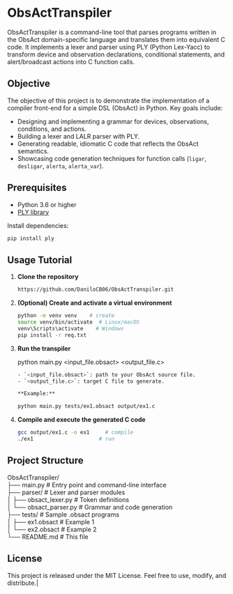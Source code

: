 # ObsActTranspiler

ObsActTranspiler is a command-line tool that parses programs written in the ObsAct domain-specific language and translates them into equivalent C code. It implements a lexer and parser using PLY (Python Lex-Yacc) to transform device and observation declarations, conditional statements, and alert/broadcast actions into C function calls.

## Objective

The objective of this project is to demonstrate the implementation of a compiler front-end for a simple DSL (ObsAct) in Python. Key goals include:

* Designing and implementing a grammar for devices, observations, conditions, and actions.
* Building a lexer and LALR parser with PLY.
* Generating readable, idiomatic C code that reflects the ObsAct semantics.
* Showcasing code generation techniques for function calls (`ligar`, `desligar`, `alerta`, `alerta_var`).

## Prerequisites

* Python 3.6 or higher
* [PLY library](https://www.dabeaz.com/ply/)

Install dependencies:

```bash
pip install ply
```

## Usage Tutorial

1. **Clone the repository**

   ```bash
   https://github.com/DaniloCB06/ObsActTranspiler.git
   ```

2. **(Optional) Create and activate a virtual environment**

   ````bash
   python -m venv venv    # create
   source venv/bin/activate  # Linux/macOS
   venv\Scripts\activate    # Windows
   pip install -r req.txt
   ````

3. **Run the transpiler**

   python main.py \<input\_file.obsact> \<output\_file.c>


      ````bash
      - `<input_file.obsact>`: path to your ObsAct source file.  
      - `<output_file.c>`: target C file to generate.

      **Example:**

      python main.py tests/ex1.obsact output/ex1.c
      ````

4. **Compile and execute the generated C code**

   ````bash
   gcc output/ex1.c -o ex1     # compile
   ./ex1                     # run
   ````



## Project Structure



ObsActTranspiler/<br>
├── main.py                    # Entry point and command-line interface<br>
├── parser/                    # Lexer and parser modules<br>
│   ├── obsact\_lexer.py        # Token definitions<br>
│   └── obsact\_parser.py       # Grammar and code generation<br>
├── tests/                     # Sample .obsact programs<br>
│   ├── ex1.obsact             # Example 1<br>
│   └── ex2.obsact             # Example 2<br>
└── README.md                  # This file<br>



## License

This project is released under the MIT License. Feel free to use, modify, and distribute.|

